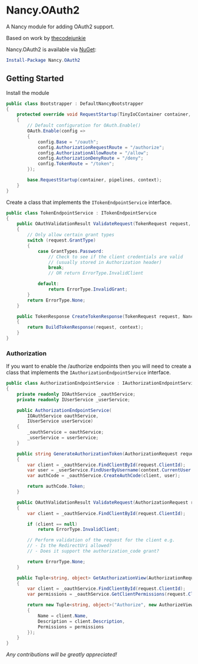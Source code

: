 # Nancy.OAuth2
A Nancy module for adding OAuth2 support.

Based on work by [thecodejunkie](https://github.com/thecodejunkie/Nancy.OAuth2)

Nancy.OAuth2 is available via [NuGet](https://www.nuget.org/packages/Nancy.OAuth2/):
```PowerShell
Install-Package Nancy.OAuth2
```

## Getting Started

Install the module
```csharp
public class Bootstrapper : DefaultNancyBootstrapper
{
    protected override void RequestStartup(TinyIoCContainer container, IPipelines pipelines, NancyContext context)
    {
        // Default configuration for OAuth.Enable()
        OAuth.Enable(config =>
        {
            config.Base = "/oauth";
            config.AuthorizationRequestRoute = "/authorize";
            config.AuthorizationAllowRoute = "/allow";
            config.AuthorizationDenyRoute = "/deny";
            config.TokenRoute = "/token";
        });

        base.RequestStartup(container, pipelines, context);
    }
}
```

Create a class that implements the `ITokenEndpointService` interface.

```csharp
public class TokenEndpointService : ITokenEndpointService
{
    public OAuthValidationResult ValidateRequest(TokenRequest request, NancyContext context)
    {
        // Only allow certain grant types
        switch (request.GrantType)
        {
            case GrantTypes.Password:
                // Check to see if the client credentials are valid
                // (usually stored in Authorization header)
                break;
                // OR return ErrorType.InvalidClient

            default:
                return ErrorType.InvalidGrant;
        }
        return ErrorType.None;
    }

    public TokenResponse CreateTokenResponse(TokenRequest request, NancyContext context)
    {
        return BuildTokenResponse(request, context);
    }
}
```

### Authorization

If you want to enable the /authorize endpoints then you will need to create a
class that implements the `IAuthorizationEndpointService` interface.

```csharp
public class AuthorizationEndpointService : IAuthorizationEndpointService
{
    private readonly IOAuthService _oauthService;
    private readonly IUserService _userService;

    public AuthorizationEndpointService(
        IOAuthService oauthService,
        IUserService userService)
    {
        _oauthService = oauthService;
        _userService = userService;
    }

    public string GenerateAuthorizationToken(AuthorizationRequest request, NancyContext context)
    {
        var client = _oauthService.FindClientById(request.ClientId);
        var user = _userService.FindUserByUsername(context.CurrentUser.UserName);
        var authCode = _oauthService.CreateAuthCode(client, user);

        return authCode.Token;
    }

    public OAuthValidationResult ValidateRequest(AuthorizationRequest request, NancyContext context)
    {
        var client = _oauthService.FindClientById(request.ClientId);

        if (client == null)
            return ErrorType.InvalidClient;

        // Perform validation of the request for the client e.g.
        // - Is the RedirectUri allowed?
        // - Does it support the authorization_code grant?

        return ErrorType.None;
    }

    public Tuple<string, object> GetAuthorizationView(AuthorizationRequest request, NancyContext context)
    {
        var client = _oauthService.FindClientById(request.ClientId);
        var permissions = _oauthService.GetClientPermissions(request.ClientId);

        return new Tuple<string, object>("Authorize", new AuthorizeViewModel
        {
            Name = client.Name,
            Description = client.Description,
            Permissions = permissions
        });
    }
}
```

_Any contributions will be greatly appreciated!_
